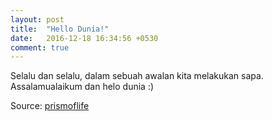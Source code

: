 ```yaml
---
layout: post
title:  "Hello Dunia!"
date:   2016-12-18 16:34:56 +0530
comment: true
---
```


Selalu dan selalu, dalam sebuah awalan kita melakukan sapa. Assalamualaikum dan helo dunia :)

Source: [prismoflife](https://prismoflife.wordpress.com/2013/07/13/reading-exactly-what-is-written-and-writing-exactly-what-is-spoken)

